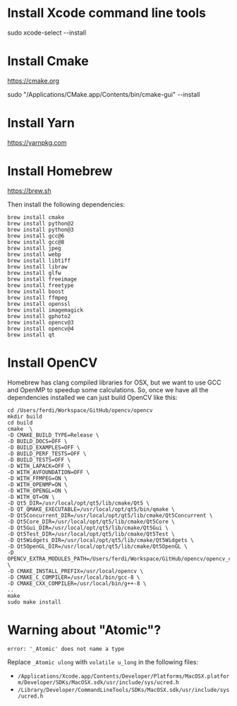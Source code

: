 # Install Xcode command line tools

sudo xcode-select --install



# Install Cmake

https://cmake.org

sudo "/Applications/CMake.app/Contents/bin/cmake-gui" --install



# Install Yarn

https://yarnpkg.com



# Install Homebrew

https://brew.sh

Then install the following dependencies:

```
brew install cmake
brew install python@2
brew install python@3
brew install gcc@6
brew install gcc@8
brew install jpeg
brew install webp
brew install libtiff
brew install libraw
brew install glfw
brew install freeimage
brew install freetype
brew install boost
brew install ffmpeg
brew install openssl
brew install imagemagick
brew install gphoto2
brew install opencv@3
brew install opencv@4
brew install qt
```



# Install OpenCV

Homebrew has clang compiled libraries for OSX, but we want to use GCC and OpenMP to speedup some calculations.
So, once we have all the dependencies installed we can just build OpenCV like this:

```
cd /Users/ferdi/Workspace/GitHub/opencv/opencv
mkdir build
cd build
cmake  \
-D CMAKE_BUILD_TYPE=Release \
-D BUILD_DOCS=OFF \
-D BUILD_EXAMPLES=OFF \
-D BUILD_PERF_TESTS=OFF \
-D BUILD_TESTS=OFF \
-D WITH_LAPACK=OFF \
-D WITH_AVFOUNDATION=OFF \
-D WITH_FFMPEG=ON \
-D WITH_OPENMP=ON \
-D WITH_OPENGL=ON \
-D WITH_QT=ON \
-D Qt5_DIR=/usr/local/opt/qt5/lib/cmake/Qt5 \
-D QT_QMAKE_EXECUTABLE=/usr/local/opt/qt5/bin/qmake \
-D Qt5Concurrent_DIR=/usr/local/opt/qt5/lib/cmake/Qt5Concurrent \
-D Qt5Core_DIR=/usr/local/opt/qt5/lib/cmake/Qt5Core \
-D Qt5Gui_DIR=/usr/local/opt/qt5/lib/cmake/Qt5Gui \
-D Qt5Test_DIR=/usr/local/opt/qt5/lib/cmake/Qt5Test \
-D Qt5Widgets_DIR=/usr/local/opt/qt5/lib/cmake/Qt5Widgets \
-D Qt5OpenGL_DIR=/usr/local/opt/qt5/lib/cmake/Qt5OpenGL \
-D OPENCV_EXTRA_MODULES_PATH=/Users/ferdi/Workspace/GitHub/opencv/opencv_contrib/modules \
-D CMAKE_INSTALL_PREFIX=/usr/local/opencv \
-D CMAKE_C_COMPILER=/usr/local/bin/gcc-8 \
-D CMAKE_CXX_COMPILER=/usr/local/bin/g++-8 \
..
make
sudo make install
```



# Warning about "Atomic"?

`error: '_Atomic' does not name a type`

Replace `_Atomic ulong` with `volatile u_long` in the following files:

- `/Applications/Xcode.app/Contents/Developer/Platforms/MacOSX.platform/Developer/SDKs/MacOSX.sdk/usr/include/sys/ucred.h`
- `/Library/Developer/CommandLineTools/SDKs/MacOSX.sdk/usr/include/sys/ucred.h`



